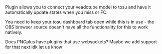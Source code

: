 Plugin allows you to connect your veadotube model to tosu and have it automatically update states when you miss or FC.

You need to keep your tosu dashboard tab open while this is in use - the OBS browser source doesn't have all the functionality for this to work natively.

Does PNGplus have plugins that use websockets? Maybe we add support for that next idk let us know